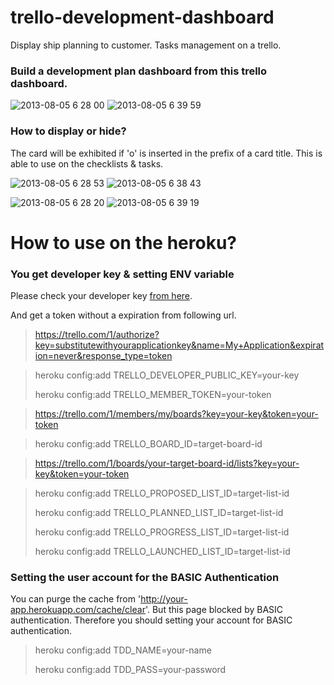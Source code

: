 trello-development-dashboard
============================

Display ship planning to customer. Tasks management on a trello.

### Build a development plan dashboard from this trello dashboard.
![2013-08-05 6 28 00](https://f.cloud.github.com/assets/96539/907622/cb4ce118-fd4d-11e2-8f87-c407329065f4.png)
![2013-08-05 6 39 59](https://f.cloud.github.com/assets/96539/907628/71ccd160-fd4e-11e2-8303-434cd32b9d79.png)

### How to display or hide?
The card will be exhibited if 'o' is inserted in the prefix of a card title. This is able to use on the checklists & tasks.

![2013-08-05 6 28 53](https://f.cloud.github.com/assets/96539/907619/c1f7f72e-fd4d-11e2-97a4-e1ab45e0e224.png)
![2013-08-05 6 38 43](https://f.cloud.github.com/assets/96539/907626/496af544-fd4e-11e2-93f8-60154a02c528.png)

![2013-08-05 6 28 20](https://f.cloud.github.com/assets/96539/907621/c8634172-fd4d-11e2-9834-5d281156f514.png)
![2013-08-05 6 39 19](https://f.cloud.github.com/assets/96539/907627/5d52d860-fd4e-11e2-8c7b-5f724c37b683.png)

# How to use on the heroku?

### You get developer key & setting ENV variable

Please check your developer key [from here](https://trello.com/1/appKey/generate).

And get a token without a expiration from following url. 
> https://trello.com/1/authorize?key=substitutewithyourapplicationkey&name=My+Application&expiration=never&response_type=token


> heroku config:add TRELLO_DEVELOPER_PUBLIC_KEY=your-key
> 
> heroku config:add TRELLO_MEMBER_TOKEN=your-token


> https://trello.com/1/members/my/boards?key=your-key&token=your-token


> heroku config:add TRELLO_BOARD_ID=target-board-id


> https://trello.com/1/boards/your-target-board-id/lists?key=your-key&token=your-token


> heroku config:add TRELLO_PROPOSED_LIST_ID=target-list-id
> 
> heroku config:add TRELLO_PLANNED_LIST_ID=target-list-id
> 
> heroku config:add TRELLO_PROGRESS_LIST_ID=target-list-id
> 
> heroku config:add TRELLO_LAUNCHED_LIST_ID=target-list-id

### Setting the user account for the BASIC Authentication

You can purge the cache from 'http://your-app.herokuapp.com/cache/clear'. But this page blocked by BASIC authentication. 
Therefore you should setting your account for BASIC authentication.

> heroku config:add TDD_NAME=your-name
> 
> heroku config:add TDD_PASS=your-password
